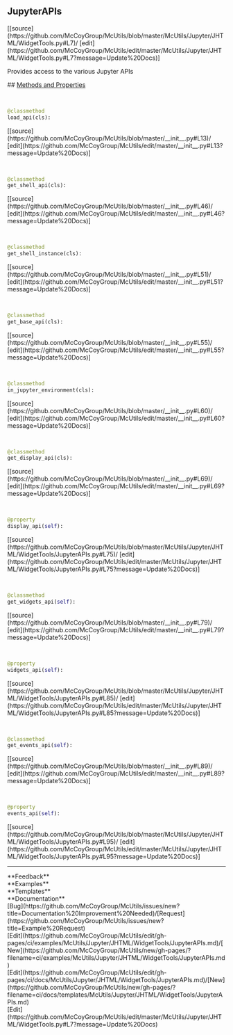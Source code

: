 ## <a id="McUtils.McUtils.Jupyter.JHTML.WidgetTools.JupyterAPIs">JupyterAPIs</a> 

<div class="docs-source-link" markdown="1">
[[source](https://github.com/McCoyGroup/McUtils/blob/master/McUtils/Jupyter/JHTML/WidgetTools.py#L7)/
[edit](https://github.com/McCoyGroup/McUtils/edit/master/McUtils/Jupyter/JHTML/WidgetTools.py#L7?message=Update%20Docs)]
</div>

Provides access to the various Jupyter APIs







<div class="collapsible-section">
 <div class="collapsible-section collapsible-section-header" markdown="1">
## <a class="collapse-link" data-toggle="collapse" href="#methods" markdown="1"> Methods and Properties</a> <a class="float-right" data-toggle="collapse" href="#methods"><i class="fa fa-chevron-down"></i></a>
 </div>
 <div class="collapsible-section collapsible-section-body collapse show" id="methods" markdown="1">
 
<a id="McUtils.McUtils.Jupyter.JHTML.WidgetTools.JupyterAPIs.load_api" class="docs-object-method">&nbsp;</a> 
```python
@classmethod
load_api(cls): 
```
<div class="docs-source-link" markdown="1">
[[source](https://github.com/McCoyGroup/McUtils/blob/master/__init__.py#L13)/
[edit](https://github.com/McCoyGroup/McUtils/edit/master/__init__.py#L13?message=Update%20Docs)]
</div>


<a id="McUtils.McUtils.Jupyter.JHTML.WidgetTools.JupyterAPIs.get_shell_api" class="docs-object-method">&nbsp;</a> 
```python
@classmethod
get_shell_api(cls): 
```
<div class="docs-source-link" markdown="1">
[[source](https://github.com/McCoyGroup/McUtils/blob/master/__init__.py#L46)/
[edit](https://github.com/McCoyGroup/McUtils/edit/master/__init__.py#L46?message=Update%20Docs)]
</div>


<a id="McUtils.McUtils.Jupyter.JHTML.WidgetTools.JupyterAPIs.get_shell_instance" class="docs-object-method">&nbsp;</a> 
```python
@classmethod
get_shell_instance(cls): 
```
<div class="docs-source-link" markdown="1">
[[source](https://github.com/McCoyGroup/McUtils/blob/master/__init__.py#L51)/
[edit](https://github.com/McCoyGroup/McUtils/edit/master/__init__.py#L51?message=Update%20Docs)]
</div>


<a id="McUtils.McUtils.Jupyter.JHTML.WidgetTools.JupyterAPIs.get_base_api" class="docs-object-method">&nbsp;</a> 
```python
@classmethod
get_base_api(cls): 
```
<div class="docs-source-link" markdown="1">
[[source](https://github.com/McCoyGroup/McUtils/blob/master/__init__.py#L55)/
[edit](https://github.com/McCoyGroup/McUtils/edit/master/__init__.py#L55?message=Update%20Docs)]
</div>


<a id="McUtils.McUtils.Jupyter.JHTML.WidgetTools.JupyterAPIs.in_jupyter_environment" class="docs-object-method">&nbsp;</a> 
```python
@classmethod
in_jupyter_environment(cls): 
```
<div class="docs-source-link" markdown="1">
[[source](https://github.com/McCoyGroup/McUtils/blob/master/__init__.py#L60)/
[edit](https://github.com/McCoyGroup/McUtils/edit/master/__init__.py#L60?message=Update%20Docs)]
</div>


<a id="McUtils.McUtils.Jupyter.JHTML.WidgetTools.JupyterAPIs.get_display_api" class="docs-object-method">&nbsp;</a> 
```python
@classmethod
get_display_api(cls): 
```
<div class="docs-source-link" markdown="1">
[[source](https://github.com/McCoyGroup/McUtils/blob/master/__init__.py#L69)/
[edit](https://github.com/McCoyGroup/McUtils/edit/master/__init__.py#L69?message=Update%20Docs)]
</div>


<a id="McUtils.McUtils.Jupyter.JHTML.WidgetTools.JupyterAPIs.display_api" class="docs-object-method">&nbsp;</a> 
```python
@property
display_api(self): 
```
<div class="docs-source-link" markdown="1">
[[source](https://github.com/McCoyGroup/McUtils/blob/master/McUtils/Jupyter/JHTML/WidgetTools/JupyterAPIs.py#L75)/
[edit](https://github.com/McCoyGroup/McUtils/edit/master/McUtils/Jupyter/JHTML/WidgetTools/JupyterAPIs.py#L75?message=Update%20Docs)]
</div>


<a id="McUtils.McUtils.Jupyter.JHTML.WidgetTools.JupyterAPIs.get_widgets_api" class="docs-object-method">&nbsp;</a> 
```python
@classmethod
get_widgets_api(self): 
```
<div class="docs-source-link" markdown="1">
[[source](https://github.com/McCoyGroup/McUtils/blob/master/__init__.py#L79)/
[edit](https://github.com/McCoyGroup/McUtils/edit/master/__init__.py#L79?message=Update%20Docs)]
</div>


<a id="McUtils.McUtils.Jupyter.JHTML.WidgetTools.JupyterAPIs.widgets_api" class="docs-object-method">&nbsp;</a> 
```python
@property
widgets_api(self): 
```
<div class="docs-source-link" markdown="1">
[[source](https://github.com/McCoyGroup/McUtils/blob/master/McUtils/Jupyter/JHTML/WidgetTools/JupyterAPIs.py#L85)/
[edit](https://github.com/McCoyGroup/McUtils/edit/master/McUtils/Jupyter/JHTML/WidgetTools/JupyterAPIs.py#L85?message=Update%20Docs)]
</div>


<a id="McUtils.McUtils.Jupyter.JHTML.WidgetTools.JupyterAPIs.get_events_api" class="docs-object-method">&nbsp;</a> 
```python
@classmethod
get_events_api(self): 
```
<div class="docs-source-link" markdown="1">
[[source](https://github.com/McCoyGroup/McUtils/blob/master/__init__.py#L89)/
[edit](https://github.com/McCoyGroup/McUtils/edit/master/__init__.py#L89?message=Update%20Docs)]
</div>


<a id="McUtils.McUtils.Jupyter.JHTML.WidgetTools.JupyterAPIs.events_api" class="docs-object-method">&nbsp;</a> 
```python
@property
events_api(self): 
```
<div class="docs-source-link" markdown="1">
[[source](https://github.com/McCoyGroup/McUtils/blob/master/McUtils/Jupyter/JHTML/WidgetTools/JupyterAPIs.py#L95)/
[edit](https://github.com/McCoyGroup/McUtils/edit/master/McUtils/Jupyter/JHTML/WidgetTools/JupyterAPIs.py#L95?message=Update%20Docs)]
</div>
 </div>
</div>












---


<div markdown="1" class="text-secondary">
<div class="container">
  <div class="row">
   <div class="col" markdown="1">
**Feedback**   
</div>
   <div class="col" markdown="1">
**Examples**   
</div>
   <div class="col" markdown="1">
**Templates**   
</div>
   <div class="col" markdown="1">
**Documentation**   
</div>
   <div class="col" markdown="1">
   
</div>
   <div class="col" markdown="1">
   
</div>
   <div class="col" markdown="1">
   
</div>
</div>
  <div class="row">
   <div class="col" markdown="1">
[Bug](https://github.com/McCoyGroup/McUtils/issues/new?title=Documentation%20Improvement%20Needed)/[Request](https://github.com/McCoyGroup/McUtils/issues/new?title=Example%20Request)   
</div>
   <div class="col" markdown="1">
[Edit](https://github.com/McCoyGroup/McUtils/edit/gh-pages/ci/examples/McUtils/Jupyter/JHTML/WidgetTools/JupyterAPIs.md)/[New](https://github.com/McCoyGroup/McUtils/new/gh-pages/?filename=ci/examples/McUtils/Jupyter/JHTML/WidgetTools/JupyterAPIs.md)   
</div>
   <div class="col" markdown="1">
[Edit](https://github.com/McCoyGroup/McUtils/edit/gh-pages/ci/docs/McUtils/Jupyter/JHTML/WidgetTools/JupyterAPIs.md)/[New](https://github.com/McCoyGroup/McUtils/new/gh-pages/?filename=ci/docs/templates/McUtils/Jupyter/JHTML/WidgetTools/JupyterAPIs.md)   
</div>
   <div class="col" markdown="1">
[Edit](https://github.com/McCoyGroup/McUtils/edit/master/McUtils/Jupyter/JHTML/WidgetTools.py#L7?message=Update%20Docs)   
</div>
   <div class="col" markdown="1">
   
</div>
   <div class="col" markdown="1">
   
</div>
   <div class="col" markdown="1">
   
</div>
</div>
</div>
</div>